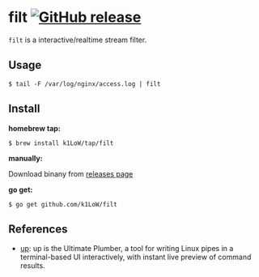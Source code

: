 # filt [![GitHub release](https://img.shields.io/github/release/k1LoW/filt.svg)](https://github.com/k1LoW/filt/releases)

`filt` is a interactive/realtime stream filter.

## Usage

``` console
$ tail -F /var/log/nginx/access.log | filt
```

## Install

**homebrew tap:**

```console
$ brew install k1LoW/tap/filt
```

**manually:**

Download binany from [releases page](https://github.com/k1LoW/filt/releases)

**go get:**

```console
$ go get github.com/k1LoW/filt
```

## References

- [up](https://github.com/akavel/up): up is the Ultimate Plumber, a tool for writing Linux pipes in a terminal-based UI interactively, with instant live preview of command results.
